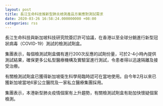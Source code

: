 ```yaml
---
layout: post
title: 長江生命科技推新型肺炎檢測產品方案應對測試需求
date: 2020-03-26 16:58:24.000000000 +08:00
categories: rss
---
```


長江生命科技與新加坡科技研究院簽訂許可協議，在香港以至全球分銷進行新型冠狀病毒（COVID-19）測試的檢測試劑盒。

集團表示，每個檢測試劑盒備有進行200次反應的試劑份量，可於2-4小時內提供測試結果，確保更多公私型醫療機構及實驗室進行測試，令患者得以迅速隔離及接受治療。

有關檢測試劑盒已獲得新加坡衛生科學局臨時認可在當地使用。自今年2月以來已獲新加坡當地6家公立醫院及一家私立醫療集團採用。

集團表示，本港新型肺炎疫情個案有上升趨勢，有關檢測試劑盒有助加快懷疑個案檢測。
